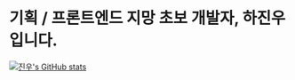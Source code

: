# 기획 / 프론트엔드 지망 초보 개발자, 하진우입니다.

[![진우's GitHub stats](https://github-readme-stats.vercel.app/api?username=recorror&show_icons=true&theme=merko)](https://github.com/anuraghazra/github-readme-stats)
